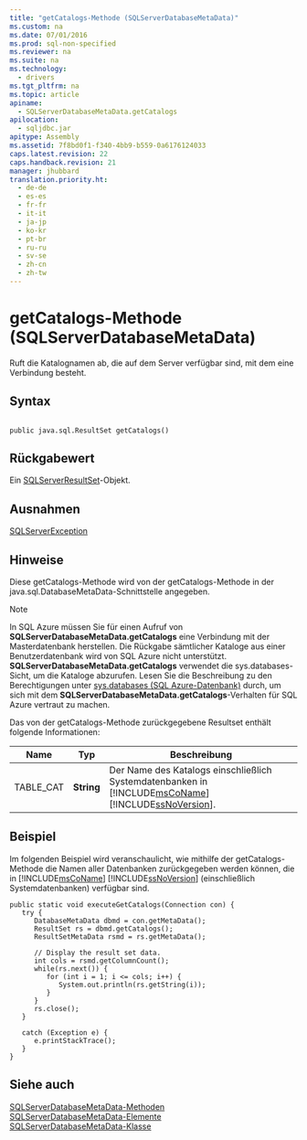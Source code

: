 ```yaml
---
title: "getCatalogs-Methode (SQLServerDatabaseMetaData)"
ms.custom: na
ms.date: 07/01/2016
ms.prod: sql-non-specified
ms.reviewer: na
ms.suite: na
ms.technology: 
  - drivers
ms.tgt_pltfrm: na
ms.topic: article
apiname: 
  - SQLServerDatabaseMetaData.getCatalogs
apilocation: 
  - sqljdbc.jar
apitype: Assembly
ms.assetid: 7f8bd0f1-f340-4bb9-b559-0a6176124033
caps.latest.revision: 22
caps.handback.revision: 21
manager: jhubbard
translation.priority.ht: 
  - de-de
  - es-es
  - fr-fr
  - it-it
  - ja-jp
  - ko-kr
  - pt-br
  - ru-ru
  - sv-se
  - zh-cn
  - zh-tw
---
```

# getCatalogs-Methode (SQLServerDatabaseMetaData)
  Ruft die Katalognamen ab, die auf dem Server verfügbar sind, mit dem eine Verbindung besteht.  
  
## Syntax  
  
```  
  
public java.sql.ResultSet getCatalogs()  
```  
  
## Rückgabewert  
 Ein [SQLServerResultSet](../content/SQLServerResultSet-Class.md)\-Objekt.  
  
## Ausnahmen  
 [SQLServerException](../content/SQLServerException-Class.md)  
  
## Hinweise  
 Diese getCatalogs\-Methode wird von der getCatalogs\-Methode in der java.sql.DatabaseMetaData\-Schnittstelle angegeben.  
  
> [!NOTE]  
>  In SQL Azure müssen Sie für einen Aufruf von **SQLServerDatabaseMetaData.getCatalogs** eine Verbindung mit der Masterdatenbank herstellen. Die Rückgabe sämtlicher Kataloge aus einer Benutzerdatenbank wird von SQL Azure nicht unterstützt. **SQLServerDatabaseMetaData.getCatalogs** verwendet die sys.databases\-Sicht, um die Kataloge abzurufen. Lesen Sie die Beschreibung zu den Berechtigungen unter [sys.databases \(SQL Azure\-Datenbank\)](http://go.microsoft.com/fwlink/?LinkId=217396) durch, um sich mit dem **SQLServerDatabaseMetaData.getCatalogs**\-Verhalten für SQL Azure vertraut zu machen.  
  
 Das von der getCatalogs\-Methode zurückgegebene Resultset enthält folgende Informationen:  
  
|Name|Typ|Beschreibung|  
|----------|---------|------------------|  
|TABLE\_CAT|**String**|Der Name des Katalogs einschließlich Systemdatenbanken in [!INCLUDE[msCoName](../content/includes/msCoName_md.md)] [!INCLUDE[ssNoVersion](../content/includes/ssNoVersion_md.md)].|  
  
## Beispiel  
 Im folgenden Beispiel wird veranschaulicht, wie mithilfe der getCatalogs\-Methode die Namen aller Datenbanken zurückgegeben werden können, die in [!INCLUDE[msCoName](../content/includes/msCoName_md.md)] [!INCLUDE[ssNoVersion](../content/includes/ssNoVersion_md.md)] \(einschließlich Systemdatenbanken\) verfügbar sind.  
  
```  
public static void executeGetCatalogs(Connection con) {  
   try {  
      DatabaseMetaData dbmd = con.getMetaData();  
      ResultSet rs = dbmd.getCatalogs();  
      ResultSetMetaData rsmd = rs.getMetaData();  
  
      // Display the result set data.  
      int cols = rsmd.getColumnCount();  
      while(rs.next()) {  
         for (int i = 1; i <= cols; i++) {  
            System.out.println(rs.getString(i));  
         }  
      }  
      rs.close();  
   }   
  
   catch (Exception e) {  
      e.printStackTrace();  
   }  
}  
```  
  
## Siehe auch  
 [SQLServerDatabaseMetaData-Methoden](../content/SQLServerDatabaseMetaData-Methods.md)   
 [SQLServerDatabaseMetaData-Elemente](../content/SQLServerDatabaseMetaData-Members.md)   
 [SQLServerDatabaseMetaData-Klasse](../content/SQLServerDatabaseMetaData-Class.md)  
  
  